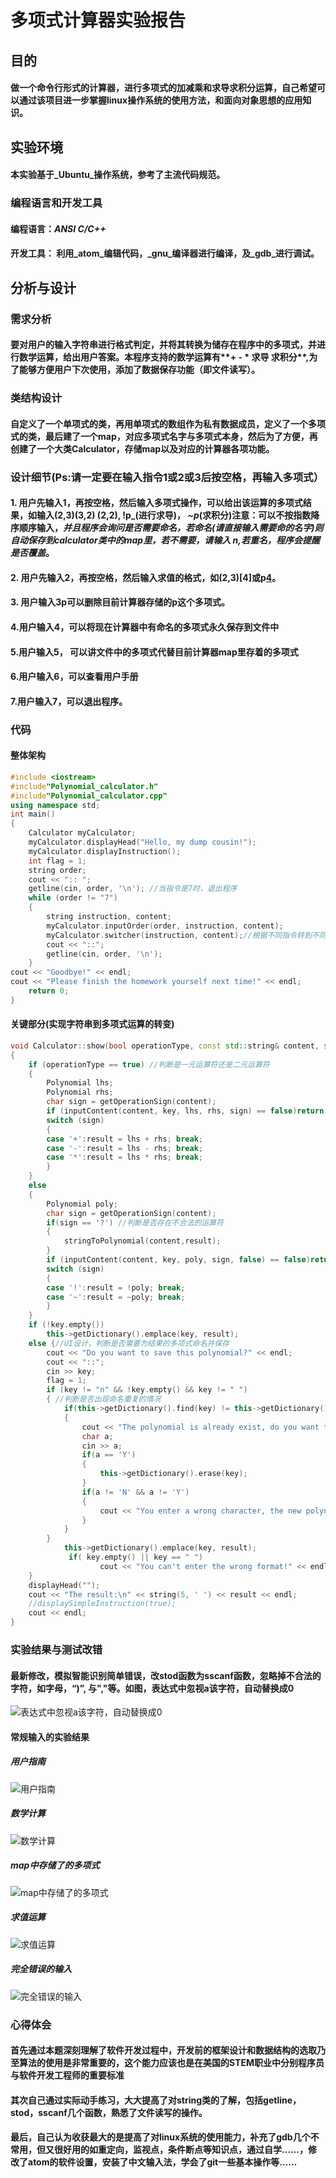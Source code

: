 # 多项式计算器实验报告
## 目的
#### 做一个命令行形式的计算器，进行多项式的加减乘和求导求积分运算，自己希望可以通过该项目进一步掌握linux操作系统的使用方法，和面向对象思想的应用知识。
## 实验环境
#### 本实验基于_Ubuntu_操作系统，参考了主流代码规范。
### 编程语言和开发工具
#### 编程语言：_ANSI C/C++_
#### 开发工具： 利用_atom_编辑代码，_gnu_编译器进行编译，及_gdb_进行调试。
## 分析与设计
### 需求分析
#### 要对用户的输入字符串进行格式判定，并将其转换为储存在程序中的多项式，并进行数学运算，给出用户答案。本程序支持的数学运算有**+ - * 求导 求积分**,为了能够方便用户下次使用，添加了数据保存功能（即文件读写）。
### 类结构设计
#### 自定义了一个单项式的类，再用单项式的数组作为私有数据成员，定义了一个多项式的类，最后建了一个map，对应多项式名字与多项式本身，然后为了方便，再创建了一个大类Calculator，存储map以及对应的计算器各项功能。
### 设计细节(Ps:请一定要在输入指令1或2或3后按空格，再输入多项式）
#### 1. 用户先输入1，再按空格，然后输入多项式操作，可以给出该运算的多项式结果，如输入(2,3)(3,2) (2,2), !p_(进行求导)， _~p_(求积分)注意：可以不按指数降序顺序输入，**_并且程序会询问是否需要命名，若命名(请直接输入需要命的名字)则自动保存到calculator类中的map里，若不需要，请输入 n,若重名，程序会提醒是否覆盖_**。
#### 2. 用户先输入2，再按空格，然后输入求值的格式，如(2,3)[4]或p[4](如果有命名p这个多项式的话)。
#### 3. 用户输入3p可以删除目前计算器存储的p这个多项式。
#### 4.用户输入4，可以将现在计算器中有命名的多项式永久保存到文件中
#### 5.用户输入5， 可以讲文件中的多项式代替目前计算器map里存着的多项式
#### 6.用户输入6，可以查看用户手册
#### 7.用户输入7，可以退出程序。
### 代码
#### 整体架构
````c++
#include <iostream>
#include"Polynomial_calculator.h"
#include"Polynomial_calculator.cpp"
using namespace std;
int main()
{
	Calculator myCalculator;
	myCalculator.displayHead("Hello, my dump cousin!");
	myCalculator.displayInstruction();
	int flag = 1;
	string order;
	cout << ":: ";
	getline(cin, order, '\n'); //当指令是7时，退出程序
	while (order != "7")
	{
		string instruction, content;
		myCalculator.inputOrder(order, instruction, content);
		myCalculator.switcher(instruction, content);//根据不同指令转到不同函数
		cout << "::";
		getline(cin, order, '\n');
	}
cout << "Goodbye!" << endl;
cout << "Please finish the homework yourself next time!" << endl;
	return 0;
}

````
#### 关键部分(实现字符串到多项式运算的转变)
````c++
void Calculator::show(bool operationType, const std::string& content, std::string& key, Polynomial& result)
{
	if (operationType == true) //判断是一元运算符还是二元运算符
	{
		Polynomial lhs;
		Polynomial rhs;
		char sign = getOperationSign(content);
		if (inputContent(content, key, lhs, rhs, sign) == false)return;
		switch (sign)
		{
		case '+':result = lhs + rhs; break;
		case '-':result = lhs - rhs; break;
		case '*':result = lhs * rhs; break;
		}
	}
	else
	{
		Polynomial poly;
		char sign = getOperationSign(content);
		if(sign == '?') //判断是否存在不合法的运算符
		{
			stringToPolynomial(content,result);
		}
		if (inputContent(content, key, poly, sign, false) == false)return;
		switch (sign)
		{
		case '!':result = !poly; break;
		case '~':result = ~poly; break;
		}
	}
	if (!key.empty())
		this->getDictionary().emplace(key, result);
	else {//UI设计，判断是否需要为结果的多项式命名并保存
		cout << "Do you want to save this polynomial?" << endl;
		cout << "::";
		cin >> key;
		flag = 1;
		if (key != "n" && !key.empty() && key != " ")
		{ //判断是否出现命名重复的情况
			if(this->getDictionary().find(key) != this->getDictionary().end())
			{
				cout << "The polynomial is already exist, do you want to replace it?" << " Please enter Y / N" << endl;
				char a;
				cin >> a;
				if(a == 'Y')
				{
					this->getDictionary().erase(key);
				}
				if(a != 'N' && a != 'Y')
				{
					cout << "You enter a wrong character, the new polynomial won't be saved" << endl;
				}
			}
		}
			this->getDictionary().emplace(key, result);
			 if( key.empty() || key == " ")
					cout << "You can't enter the wrong format!" << endl;
	}
	displayHead("");
	cout << "The result:\n" << string(5, ' ') << result << endl;
	//displaySimpleInstruction(true);
	cout << endl;
}

````
### 实验结果与测试改错
#### 最新修改，模拟智能识别简单错误，改stod函数为sscanf函数，忽略掉不合法的字符，如字母，“)”, 与","等。如图，表达式中忽视a该字符，自动替换成0
![表达式中忽视a该字符，自动替换成0](https://github.com/yyhyplxyz/polynomiculator/blob/pictures/2017-04-16%2017-02-21%E5%B1%8F%E5%B9%95%E6%88%AA%E5%9B%BE.png)
#### 常规输入的实验结果
##### 用户指南
![用户指南](https://github.com/yyhyplxyz/polynomiculator/blob/pictures/2017-04-16%2014-16-37%E5%B1%8F%E5%B9%95%E6%88%AA%E5%9B%BE.png)
##### 数学计算
![数学计算](https://github.com/yyhyplxyz/polynomiculator/blob/pictures/2017-04-16%2014-17-59%E5%B1%8F%E5%B9%95%E6%88%AA%E5%9B%BE.png)
##### map中存储了的多项式
![map中存储了的多项式](https://github.com/yyhyplxyz/polynomiculator/blob/pictures/2017-04-16%2014-18-29%E5%B1%8F%E5%B9%95%E6%88%AA%E5%9B%BE.png)
##### 求值运算
![求值运算](https://github.com/yyhyplxyz/polynomiculator/blob/pictures/2017-04-16%2014-19-43%E5%B1%8F%E5%B9%95%E6%88%AA%E5%9B%BE.png)
##### 完全错误的输入
![完全错误的输入](https://github.com/yyhyplxyz/polynomiculator/blob/pictures/2017-04-16%2014-24-52%E5%B1%8F%E5%B9%95%E6%88%AA%E5%9B%BE.png)
### 心得体会
#### 首先通过本题深刻理解了软件开发过程中，开发前的框架设计和数据结构的选取乃至算法的使用是非常重要的，这个能力应该也是在美国的STEM职业中分别程序员与软件开发工程师的重要标准
#### 其次自己通过实际动手练习，大大提高了对string类的了解，包括getline，stod，sscanf几个函数，熟悉了文件读写的操作。
#### 最后，自己认为收获最大的是提高了对linux系统的使用能力，补充了gdb几个不常用，但又很好用的如重定向，监视点，条件断点等知识点，通过自学……，修改了atom的软件设置，安装了中文输入法，学会了git一些基本操作等……
